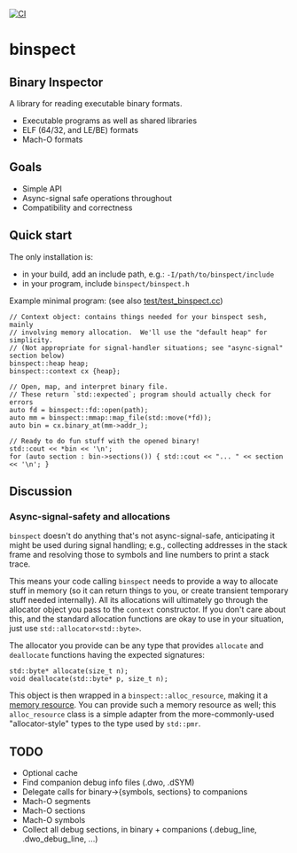 [![CI](https://github.com/elsteveogrande/binspect/actions/workflows/ci.yml/badge.svg?branch=main)](https://github.com/elsteveogrande/binspect/actions/workflows/ci.yml)

# binspect

## Binary Inspector

A library for reading executable binary formats.

* Executable programs as well as shared libraries
* ELF (64/32, and LE/BE) formats
* Mach-O formats

## Goals

* Simple API
* Async-signal safe operations throughout
* Compatibility and correctness

## Quick start

The only installation is:
* in your build, add an include path, e.g.: `-I/path/to/binspect/include`
* in your program, include `binspect/binspect.h`

Example minimal program:
(see also [test/test_binspect.cc](test/test_binspect.cc))

```
// Context object: contains things needed for your binspect sesh, mainly
// involving memory allocation.  We'll use the "default heap" for simplicity.
// (Not appropriate for signal-handler situations; see "async-signal" section below)
binspect::heap heap;
binspect::context cx {heap};

// Open, map, and interpret binary file.
// These return `std::expected`; program should actually check for errors
auto fd = binspect::fd::open(path);
auto mm = binspect::mmap::map_file(std::move(*fd));
auto bin = cx.binary_at(mm->addr_);

// Ready to do fun stuff with the opened binary!
std::cout << *bin << '\n';
for (auto section : bin->sections()) { std::cout << "... " << section << '\n'; }
```

## Discussion

### Async-signal-safety and allocations

`binspect` doesn't do anything that's not async-signal-safe, anticipating it might be used
during signal handling; e.g., collecting addresses in the stack frame and resolving those to
symbols and line numbers to print a stack trace.

This means your code calling `binspect` needs to provide a way to allocate stuff in memory
(so it can return things to you, or create transient temporary stuff needed internally).
All its allocations will ultimately go through the allocator object you pass to
the `context` constructor.  If you don't care about this, and the standard allocation
functions are okay to use in your situation, just use `std::allocator<std::byte>`.

The allocator you provide can be any type that provides `allocate` and `deallocate` functions
having the expected signatures:

```
std::byte* allocate(size_t n);
void deallocate(std::byte* p, size_t n);
```

This object is then wrapped in a `binspect::alloc_resource`, making it
a [memory resource](https://en.cppreference.com/w/cpp/memory/memory_resource.html).
You can provide such a memory resource as well; this `alloc_resource` class is a simple
adapter from the more-commonly-used "allocator-style" types to the type used
by `std::pmr`.


## TODO

* Optional cache
* Find companion debug info files (.dwo, .dSYM)
* Delegate calls for binary->{symbols, sections} to companions
* Mach-O segments
* Mach-O sections
* Mach-O symbols
* Collect all debug sections, in binary + companions (.debug_line, .dwo_debug_line, ...)
